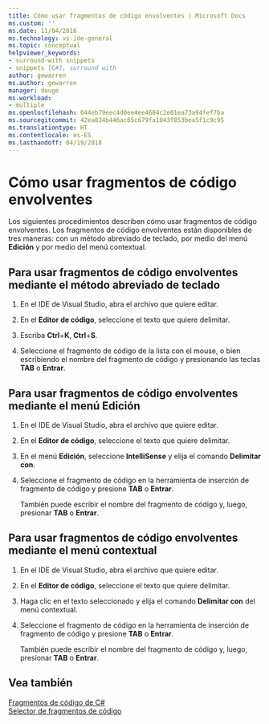 ```yaml
---
title: Cómo usar fragmentos de código envolventes | Microsoft Docs
ms.custom: ''
ms.date: 11/04/2016
ms.technology: vs-ide-general
ms.topic: conceptual
helpviewer_keywords:
- surround-with snippets
- snippets [C#], surround with
author: gewarren
ms.author: gewarren
manager: douge
ms.workload:
- multiple
ms.openlocfilehash: 044eb79eec4d0ee4ee4684c2e01ea73a94fef7ba
ms.sourcegitcommit: 42ea834b446ac65c679fa1043f853bea5f1c9c95
ms.translationtype: HT
ms.contentlocale: es-ES
ms.lasthandoff: 04/19/2018
---
```

# <a name="how-to-use-surround-with-code-snippets"></a>Cómo usar fragmentos de código envolventes

Los siguientes procedimientos describen cómo usar fragmentos de código envolventes. Los fragmentos de código envolventes están disponibles de tres maneras: con un método abreviado de teclado, por medio del menú **Edición** y por medio del menú contextual.

## <a name="to-use-surround-with-code-snippets-through-keyboard-shortcut"></a>Para usar fragmentos de código envolventes mediante el método abreviado de teclado

1. En el IDE de Visual Studio, abra el archivo que quiere editar.

1. En el **Editor de código**, seleccione el texto que quiere delimitar.

1. Escriba **Ctrl**+**K**, **Ctrl**+**S**.

1. Seleccione el fragmento de código de la lista con el mouse, o bien escribiendo el nombre del fragmento de código y presionando las teclas **TAB** o **Entrar**.

## <a name="to-use-surround-with-code-snippets-through-the-edit-menu"></a>Para usar fragmentos de código envolventes mediante el menú Edición

1. En el IDE de Visual Studio, abra el archivo que quiere editar.

1. En el **Editor de código**, seleccione el texto que quiere delimitar.

1. En el menú **Edición**, seleccione **IntelliSense** y elija el comando **Delimitar con**.

1. Seleccione el fragmento de código en la herramienta de inserción de fragmento de código y presione **TAB** o **Entrar**.

     También puede escribir el nombre del fragmento de código y, luego, presionar **TAB** o **Entrar**.

## <a name="to-use-surround-with-code-snippets-through-the-context-menu"></a>Para usar fragmentos de código envolventes mediante el menú contextual

1. En el IDE de Visual Studio, abra el archivo que quiere editar.

1. En el **Editor de código**, seleccione el texto que quiere delimitar.

1. Haga clic en el texto seleccionado y elija el comando **Delimitar con** del menú contextual.

1. Seleccione el fragmento de código en la herramienta de inserción de fragmento de código y presione **TAB** o **Entrar**.

     También puede escribir el nombre del fragmento de código y, luego, presionar **TAB** o **Entrar**.

## <a name="see-also"></a>Vea también

[Fragmentos de código de C#](../ide/visual-csharp-code-snippets.md)  
[Selector de fragmentos de código](../ide/reference/code-snippet-picker.md)
